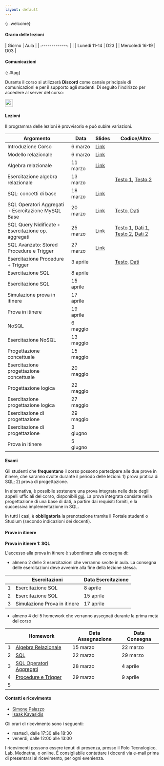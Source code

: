 ```yaml
---
layout: default
---
```

{: .welcome} 

#### Orario delle lezioni

| Giorno          | Aula  |
| :-------------: |       |
| Lunedì 11-14    |  D23  | 
| Mercoledì 16-19 |  D03  | 

#### Comunicazioni
{: #tag}

Durante il corso si utilizzerà **Discord** come canale principale di comunicazioni e per il supporto agli studenti.
Di seguito l'indirizzo per accedere al server del corso:

<img src='imgs/discord.png' height='25'>

#### Lezioni
Il programma delle lezioni è provvisorio e può subire variazioni.

| Argomento                                 | Data             | Slides                          | Codice/Altro      |
|-------------------------------------------|------------------|-------------------------------  |-------------|
| Introduzione Corso                        | 6 marzo | [Link](https://studentiunict-my.sharepoint.com/:b:/g/personal/simone_palazzo_unict_it/EcEQo0RU_HBEghaVtbzMlKkBFz4dkVDQEbVolZUmJ_lXRw?e=0zzyoT)
| Modello relazionale                       | 6 marzo | [Link](https://studentiunict-my.sharepoint.com/:b:/g/personal/simone_palazzo_unict_it/EUYekvU8Ec9Oj4CYHyXNHo0BdiYQinHlffKWkCFTcR-3Jw?e=v5UrQR)
| Algebra relazionale                       | 11 marzo | [Link](https://studentiunict-my.sharepoint.com/:b:/g/personal/simone_palazzo_unict_it/EfOjXxpmWtVKpeM0qJyJR1wB39FAFL6JJYEi9heyoijMlg?e=NGHcJO)
| Esercitazione algebra relazionale         | 13 marzo |  |  [Testo 1](https://studentiunict-my.sharepoint.com/:b:/g/personal/simone_palazzo_unict_it/ERyyqBsJBbZGvWIT6lUqbFwBI8Uvpusv7LRY8eFPqzx1JQ?e=lHadKF), [Testo 2](https://studentiunict-my.sharepoint.com/:b:/g/personal/simone_palazzo_unict_it/EegBD2LLquFKtQYR74IcJZABwNl13VOF4PBjTaMOkeTy8A?e=QcnpO5)
| SQL: concetti di base                     | 18 marzo | [Link](https://studentiunict-my.sharepoint.com/:b:/g/personal/simone_palazzo_unict_it/EZCqau5P5DNAquqqQ_88oNgBmEbykzh1UqWc4Jm7QkDhSQ?e=aveCMY)
| SQL Operatori Aggregati + Esercitazione MySQL Base                              | 20 marzo | [Link](https://studentiunict-my.sharepoint.com/:b:/g/personal/simone_palazzo_unict_it/Ef1UReCEFR1Agf1-9C1cVTMBuyFlx7vO6iVniAp3xZwnfQ?e=fLWEWS) |[Testo](https://studentiunict-my.sharepoint.com/:b:/g/personal/simone_palazzo_unict_it/EUAclowZE5BMrTBVJVtNZZoBjDekvoaBN1zEjTR0-hfGgQ?e=Lj9LzN), [Dati](https://studentiunict-my.sharepoint.com/:u:/g/personal/simone_palazzo_unict_it/EdnUuwVmiLhAuLXRs425QlsBbep0Jj74rMGxgKsnu7qr4Q?e=vHExVq)
| SQL Query Nidificate + Esercitazione op. aggregati                 | 25 marzo | [Link](https://studentiunict-my.sharepoint.com/:b:/g/personal/simone_palazzo_unict_it/ETv1_9U9leNOksuhrsYS56cBS0BCQu1jQs_xBF4mXHjSMw?e=E5mlLH) | [Testo 1](https://studentiunict-my.sharepoint.com/:b:/g/personal/simone_palazzo_unict_it/EUrxvtV7OD9DpPe4pyPmycQBr2ra_yRSI6IjXXxRj3OIfg?e=tsUH3y), [Dati 1](https://studentiunict-my.sharepoint.com/:u:/g/personal/simone_palazzo_unict_it/EUCEAz5B6VtNu-SAgjfAUDwBBaUokLz7n8cOJ02TsH1lIw?e=oGu6i0), [Testo 2](https://studentiunict-my.sharepoint.com/:b:/g/personal/simone_palazzo_unict_it/EXFGQEFcr45Fm4tQHHGp3noBfhZxoKJNA4uVZ2zUWziGxw?e=xhRl6d), [Dati 2](https://studentiunict-my.sharepoint.com/:u:/g/personal/simone_palazzo_unict_it/EcUAVpPBtqJFmdT_IDBnd6sBrExy5h4u-yeotg5T6djeeQ?e=DmuT5y)
| SQL Avanzato: Stored Procedure e Trigger                  | 27 marzo | [Link](https://studentiunict-my.sharepoint.com/:b:/g/personal/simone_palazzo_unict_it/EdGNxaaSNh1HpFRABd_JRU0Bd8wW8iHI_oltyGDBSzazag?e=zAY4A3) |
| Esercitazione Procedure + Trigger                   | 3 aprile | | [Testo](https://studentiunict-my.sharepoint.com/:w:/g/personal/simone_palazzo_unict_it/EXD2m7U3ZMdHnRxcb1rLWyQBOxei-O9cA70l2KJrv4Ihew?e=xv7UlW), [Dati](https://studentiunict-my.sharepoint.com/:u:/g/personal/simone_palazzo_unict_it/ESJvqIgGYrxMn7Hya53-7CIBw-OPnccc1OiRu8edaCXsog?e=yBVTwe) |
| Esercitazione SQL                     | 8 aprile | 
| Esercitazione SQL                         | 15 aprile | 
| Simulazione prova in itinere                         | 17 aprile | 
| Prova in itinere                          | 19 aprile | 
| NoSQL                                     | 6 maggio | 
| Esercitazione NoSQL                       | 13 maggio | 
| Progettazione concettuale                 | 15 maggio | 
| Esercitazione progettazione concettuale   | 20 maggio | 
| Progettazione logica                      | 22 maggio | 
| Esercitazione progettazione logica        | 27 maggio | 
| Esercitazione di progettazione            | 29 maggio | 
| Esercitazione di progettazione            | 3 giugno | 
| Prova in itinere                          | 5 giugno | 

#### Esami

Gli studenti che **frequentano** il corso possono partecipare alle due prove in itinere, che saranno svolte durante il periodo delle lezioni: 1) prova pratica di SQL; 2) prova di progettazione.

In alternativa, è possibile sostenere una prova integrata nelle date degli appelli ufficiali del corso, disponibili [qui](https://www.dieei.unict.it/sites/default/files/files/CalendarioEsami_L8INF_2023-2024_v2.pdf).
La prova integrata consiste nella progettazione di una base di dati, a partire dai requisiti forniti, e la successiva implementazione in SQL.

In tutti i casi, è **obbligatoria** la prenotazione tramite il Portale studenti o Studium (secondo indicazioni dei docenti).

#### Prove in itinere

**Prova in itinere 1: SQL**

L'accesso alla prova in itinere è subordinato alla consegna di:
  - almeno 2 delle 3 esercitazioni che verranno svolte in aula. La consegna delle esercitazioni deve avvenire alla fine della lezione stessa.

|       | Esercitazioni                             | Data Esercitazione | 
|------ | ----------------------------------------- | -----------------  | 
| 1     | Esercitazione SQL        | 8 aprile     | 
| 2     | Esercitazione SQL        | 15 aprile     | 
| 3     | Simulazione Prova in itinere              | 17 aprile     |

  - almeno 4 dei 5 homework che verranno assegnati durante la prima metà del corso

|       | Homework                  | Data Assegnazione | Data Consegna    |
|------ | ------------------------- | ----------------  | ---------------- |
| 1     | [Algebra Relazionale](https://tinyurl.com/relalghw1)       | 15 marzo          | 22 marzo         |
| 2     | [SQL](https://tinyurl.com/hw2basesql)                          |  22 marzo                 | 29 marzo                 |
| 3     | [SQL Operatori Aggregati](https://tinyurl.com/hw3aggr)                                      | 28 marzo     | 4 aprile   |
| 4     | [Procedure e Trigger](https://tinyurl.com/hw4trigger)                                          | 29 marzo     | 9 aprile   |
| 5     |                           |                   |                  |

#### Contatti e ricevimento

- [Simone Palazzo](mailto:simone.palazzo@unict.it)
- [Isaak Kavasidis](mailto:kavasidis@dieei.unict.it)

Gli orari di ricevimento sono i seguenti:
- martedì, dalle 17:30 alle 18:30
- venerdì, dalle 12:00 alle 13:00

I ricevimenti possono essere tenuti di presenza, presso il Polo Tecnologico, Lab. Mednetna, o online.
È consigliabile contattare i docenti via e-mail prima di presentarsi al ricevimento, per ogni evenienza.
